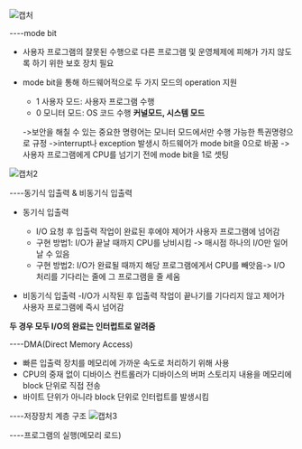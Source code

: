 ![캡처](https://user-images.githubusercontent.com/23302973/97690915-00e67880-1ae1-11eb-9dea-21060fa84f0f.PNG)

----mode bit
* 사용자 프로그램의 잘못된 수행으로 다른 프로그램 및 운영체제에 피해가 가지 않도록 하기 위한 보호 장치 필요
* mode bit을 통해 하드웨어적으로 두 가지 모드의 operation 지원
  - 1 사용자 모드: 사용자 프로그램 수행
  - 0 모니터 모드: OS 코드 수행 **커널모드, 시스템 모드**
  
  ->보안을 해칠 수 있는 중요한 명령어는 모니터 모드에서만 수행 가능한 특권명령으로 규정
  ->interrupt나 exception 발생시 하드웨어가 mode bit을 0으로 바꿈
  ->사용자 프로그램에게 CPU를 넘기기 전에 mode bit을 1로 셋팅

![캡처2](https://user-images.githubusercontent.com/23302973/97694282-aac80400-1ae5-11eb-8611-d274dc7703c3.PNG)

----동기식 입출력 & 비동기식 입출력
* 동기식 입출력
  - I/O 요청 후 입출력 작업이 완료된 후에야 제어가 사용자 프로그램에 넘어감
  - 구현 방법1: I/O가 끝날 때까지 CPU를 낭비시킴 -> 매시점 하나의 I/O만 일어날 수 있음
  - 구현 방법2: I/O가 완료될 때까지 해당 프로그램에게서 CPU를 빼앗음-> I/O 처리를 기다리는 줄에 그 프로그램을 줄 세움

* 비동기식 입출력
  -I/O가 시작된 후 입출력 작업이 끝나기를 기다리지 않고 제어가 사용자 프로그램에 즉시 넘어감
  
**두 경우 모두 I/O의 완료는 인터럽트로 알려줌**

----DMA(Direct Memory Access)
* 빠른 입출력 장치를 메모리에 가까운 속도로 처리하기 위해 사용
* CPU의 중재 없이 디바이스 컨트롤러가 디바이스의 버퍼 스토리지 내용을 메모리에 block 단위로 직접 전송
* 바이트 단위가 아니라 block 단위로 인터럽트를 발생시킴

----저장장치 계층 구조
![캡처3](https://user-images.githubusercontent.com/23302973/97695841-03000580-1ae8-11eb-8c13-a39eacb54918.PNG)

----프로그램의 실행(메모리 로드)

